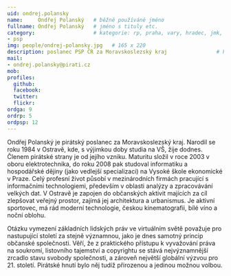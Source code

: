 ```yaml
---
uid: ondrej.polansky
name:     Ondřej Polanský  	# běžně používáné jméno
fullname: Ondřej Polanský  	# jméno s tituly etc.
category:                 	# kategorie: rp, praha, vary, hradec, jmk, senat
- psp
img: people/ondrej-polansky.jpg   # 165 x 220
description: poslanec PSP ČR za Moravskoslezský kraj            	# kratký popis, max 160 znaků
mail:
- ondrej.polansky@pirati.cz
mob:			  
profiles:
  github:       
  facebook:     
  twitter: 		  
  flickr:		  
ordga: 9
ordrp: 5
ordpsp: 12
---
```


Ondřej Polanský je pirátský poslanec za Moravskoslezský kraj. Narodil se roku 1984 v Ostravě, kde, s výjimkou doby studia na VŠ, žije dodnes. Členem pirátské strany je od jejího vzniku. Maturitu složil v roce 2003 v oboru elektrotechnika, do roku 2008 pak studoval informatiku a hospodářské dějiny (jako vedlejší specializaci) na Vysoké škole ekonomické v Praze. Celý profesní život působí v mezinárodních firmách pracující s informačními technologiemi, především v oblasti analýzy a zpracovávání velkých dat. V Ostravě je zapojen do občanských aktivit majících za cíl zlepšovat veřejný prostor, zajímá jej architektura a urbanismus. Je aktivní sportovec, má rád moderní technologie, českou kinematografii, bílé víno a noční oblohu.

Otázku vymezení základních lidských práv ve virtuálním světě považuje pro nastupující století za stejně významnou, jako je dnes samotný princip občanské společnosti. Věří, že z praktického přístupu k vyvažování práva na soukromí, listovního tajemství a copyrightu se stává nejvýznamnější zrcadlo stavu svobody společnosti, a zároveň největší globální výzvou pro 21. století. Pirátské hnutí bylo něj tudíž přirozenou a jedinou možnou volbou.
